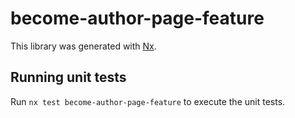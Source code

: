 # become-author-page-feature

This library was generated with [Nx](https://nx.dev).

## Running unit tests

Run `nx test become-author-page-feature` to execute the unit tests.
